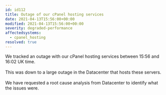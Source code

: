 ```yaml
---
id: id112
title: Outage of our cPanel hosting services
date: 2021-04-13T15:56:00+00:00
modified: 2021-04-13T15:56:00+00:00
severity: degraded-performance
affectedsystems:
  - cpanel_hosting
resolved: true
---
```


We tracked an outage with our cPanel hosting services between 15:56 and 16:02 UK time.<br /><br />This was down to a large outage in the Datacenter that hosts these servers.<br /><br />We have requested a root cause analysis from Datacenter to identify what the issues were.

